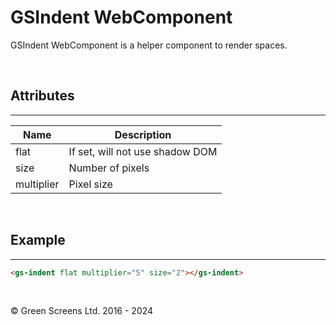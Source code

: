 # GSIndent WebComponent
 
GSIndent WebComponent is a helper component to render spaces. 
  
<br>
 
## Attributes
---
 
| Name               | Description                                              |
|--------------------|----------------------------------------------------------|
| flat               | If set, will not use shadow DOM                          |
| size               | Number of pixels                                         |
| multiplier         | Pixel size                                               |

<br>
 
## Example
---

```HTML
<gs-indent flat multiplier="5" size="2"></gs-indent>
```
 
<br>

&copy; Green Screens Ltd. 2016 - 2024
